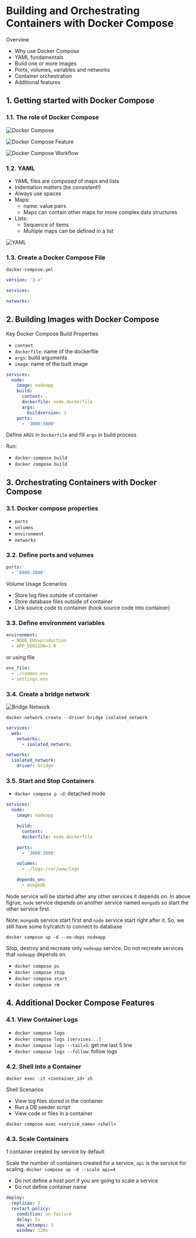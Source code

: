 # Building and Orchestrating Containers with Docker Compose

Overview

- Why use Docker Compose
- YAML fundamentals
- Build one or more images
- Ports, volumes, variables and networks
- Container orchestration
- Additional features

## 1. Getting started with Docker Compose

### 1.1. The role of Docker Compose

![Docker Compose](assets/whyneeddocker.png)

![Docker Compose Feature](assets/dockercomposefeature.png)

![Docker Compose Workflow](assets/workflow.png)

### 1.2. YAML

- YAML files are composed of maps and lists
- Indentation matters (be consistent!)
- Always use spaces
- Maps:
  - name: value pairs
  - Maps can contain other maps for more complex data structures
- Lists:
  - Sequence of items
  - Multiple maps can be defined in a list

![YAML](assets/yaml.png)

### 1.3. Create a Docker Compose File

`docker-compose.yml`

```yml
version: '3.x'

services:

networks:
```

## 2. Building Images with Docker Compose

Key Docker Compose Build Properties

- `context`
- `dockerfile`: name of the dockerfile
- `args`: build arguments
- `image`: name of the built image

```yml
services:
  node:
    image: nodeapp
    build:
      context: .
      dockerfile: node.dockerfile
      args:
        buildversion: 1
    ports:
      - '3000:3000'
```

Define `ARGS` in `Dockerfile` and fill `args` in build process

Run:

- `docker-compose build`
- `docker compose build`

## 3. Orchestrating Containers with Docker Compose

### 3.1. Docker compose properties

- `ports`
- `volumes`
- `environment`
- `networks`

### 3.2. Define ports and volumes

```yml
ports:
  - '8000:3000'
```

Volume Usage Scenarios

- Store log files outside of container
- Store database files outside of container
- Link source code to container (hook source code into container)

### 3.3. Define environment variables

```yml
environment:
  - NODE_ENV=production
  - APP_VERSION=1.0
```

or using file

```yml
env_file:
  - ./common.env
  - settings.env
```

### 3.4. Create a bridge network

![Bridge Network](bridgenetwork.png)

`docker network create --driver bridge isolated_network`

```yml
services:
  web:
    networks:
      - isolated_network:

networks:
  isolated_network:
    driver: bridge
```

### 3.5. Start and Stop Containers

- `docker compose p -d`: detached mode

```yml
services:
  node:
    image: nodeapp

    build:
      context: .
      dockerfile: node.dockerfile

    ports:
      - '3000:3000'

    volumes:
      - ./logs:/var/www/logs

    depends_on:
      - mongodb
```

Node service will be started after any other services it depends on. In above figrue,
`node` service depends on another service named `mongodb` so start the
other service first.

Note: `mongodb` service start first and `node` service start right after it. So,
we still have some try/catch to connect to database

`docker compose up -d --no-deps nodeapp`

Stop, destroy and recreate only `nodeapp` service. Do not recreate services
that `nodeapp` depends on.

- `docker compose ps`
- `docker compose stop`
- `docker compose start`
- `docker compose rm`

## 4. Additional Docker Compose Features

### 4.1. View Container Logs

- `docker compose logs`
- `docker compose logs [services...]`
- `docker compose logs --tail=5`: get me last 5 line
- `docker compose logs --follow`: follow logs

### 4.2. Shell into a Container

`docker exec -it <container_id> sh`

Shell Scenarios

- View log files stored in the container
- Run a DB seeder script
- View code or files in a container

`docker compose exec <service_name> <shell>`

### 4.3. Scale Containers

1 container created by service by default

Scale the number of containers created for a service, `api` is the service for scaling.
`docker compose up -d --scale api=4`

- Do not define a host port if you are going to scale a service
- Do not define container name

```yml
deploy:
  replicas: 2
  restart_policy:
    condition: on-failure
    delay: 5s
    max_attemps: 3
    window: 120s
```
